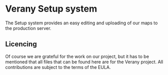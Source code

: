 Verany Setup system
=============

The Setup system provides an easy editing and uploading of our maps to the production server.

Licencing
---------------------------

Of course we are grateful for the work on our project, but it has to be mentioned that all files that can be found here are for the Verany project. All contributions are subject to the terms of the EULA. 
